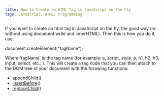 ```yaml
---
title: How to Create an HTML Tag in JavaScript on the Fly
tags: Javascript, HTML, Programming
---
```

<p>If you want to create an html tag in JavaScript on the fly, the good way (ie: without using document.write and innerHTML). Then this is how you do it, use:</p>
<div class="code">document.createElement("tagName");</div>
<p>Where 'tagName' is the tag name (for example: a, script, style, p, h1, h2, h3, input, select, etc...). This will create a tag node that you can then attach to the DOM tree of your document with the following functions:
</p>
<ul>
<li><a title="DOM Level 1 - Method appendChild" rev="vote-for" target="_blank" href="http://www.w3.org/TR/REC-DOM-Level-1/level-one-core.html#method-appendChild">appendChild</a>()</li>
<li><a title="DOM Level 1 - Method appendChild" rev="vote-for" target="_blank" href="http://www.w3.org/TR/REC-DOM-Level-1/level-one-core.html#method-insertBefore">insertBefore</a>()</li>
<li><a title="DOM Level 1 - Method appendChild" rev="vote-for" target="_blank" href="http://www.w3.org/TR/REC-DOM-Level-1/level-one-core.html#method-replaceChild">replaceChild</a>()</li>
